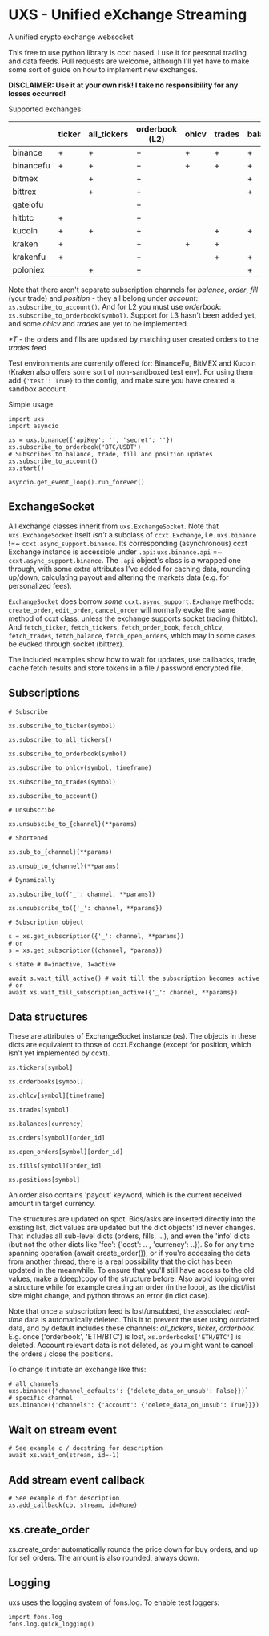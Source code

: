 # UXS - Unified eXchange Streaming
A unified crypto exchange websocket

This free to use python library is ccxt based. I use it for personal trading and data feeds. Pull requests are welcome, although I'll yet have to make some sort of guide on how to implement new exchanges.

**DISCLAIMER: Use it at your own risk! I take no responsibility for any losses occurred!**

Supported exchanges:

|         	| ticker | all_tickers | orderbook (L2) | ohlcv | trades | balance | order | fill | position |
| ---------	|----|----|----|----|----|----|----|----|----|
| binance 	| + | + | +| + | + | + | + | | |
| binancefu | + | + | + | + | + | + | + | | + |
| bitmex 	| | + | + | | | + | + | + | + |
| bittrex 	| | + | + | | | + | + | | |
| gateiofu 	| | | + | | | | | | |
| hitbtc 	| + | | + | | | | + | + | |
| kucoin 	| + | + | + | | + | + | *\*T* | *\*T* | |
| kraken 	| + | | + | + | + | | + | + | |
| krakenfu 	| + | | + | | + | + | + | + | + |
| poloniex 	| | + | + | | | + | + | + | |

Note that there aren't separate subscription channels for *balance*, *order*, *fill* (your trade) and *position* - they all belong under *account*: `xs.subscribe_to_account()`. And for L2 you must use *orderbook*: `xs.subscribe_to_orderbook(symbol)`. Support for L3 hasn't been added yet, and some *ohlcv* and *trades* are yet to be implemented.

*\*T* - the orders and fills are updated by matching user created orders to the *trades* feed

Test environments are currently offered for: BinanceFu, BitMEX and Kucoin (Kraken also offers some sort of non-sandboxed test env). For using them add `{'test': True}` to the config, and make sure you have created a sandbox account.

Simple usage:

```
import uxs
import asyncio

xs = uxs.binance({'apiKey': '', 'secret': ''})
xs.subscribe_to_orderbook('BTC/USDT')
# Subscribes to balance, trade, fill and position updates
xs.subscribe_to_account()
xs.start()

asyncio.get_event_loop().run_forever()
```

## ExchangeSocket

All exchange classes inherit from `uxs.ExchangeSocket`. Note that `uxs.ExchangeSocket` itself *isn't* a subclass of `ccxt.Exchange`, i.e. `uxs.binance` **!**=~ `ccxt.async_support.binance`. Its corresponding (asynchronous) ccxt Exchange instance is accessible under `.api`: `uxs.binance.api` =~ `ccxt.async_support.binance`. The `.api` object's class is a wrapped one through, with some extra attributes I've added for caching data, rounding up/down, calculating payout and altering the markets data (e.g. for personalized fees).

`ExchangeSocket` does borrow *some* `ccxt.async_support.Exchange` methods: `create_order`, `edit_order`, `cancel_order` will normally evoke the same method of ccxt class, unless the exchange supports socket trading (hitbtc). And `fetch_ticker`, `fetch_tickers`, `fetch_order_book`, `fetch_ohlcv`, `fetch_trades`, `fetch_balance`, `fetch_open_orders`, which may in some cases be evoked through socket (bittrex).

The included examples show how to wait for updates, use callbacks, trade, cache fetch results and store tokens in a file / password encrypted file.

## Subscriptions

```
# Subscribe

xs.subscribe_to_ticker(symbol)

xs.subscribe_to_all_tickers()

xs.subscribe_to_orderbook(symbol)

xs.subscribe_to_ohlcv(symbol, timeframe)

xs.subscribe_to_trades(symbol)

xs.subscribe_to_account()

# Unsubscribe

xs.unsubscibe_to_{channel}(**params)

# Shortened

xs.sub_to_{channel}(**params)

xs.unsub_to_{channel}(**params)

# Dynamically

xs.subscribe_to({'_': channel, **params})

xs.unsubscribe_to({'_': channel, **params})

# Subscription object

s = xs.get_subscription({'_': channel, **params})
# or
s = xs.get_subscription((channel, *params))

s.state # 0=inactive, 1=active

await s.wait_till_active() # wait till the subscription becomes active
# or
await xs.wait_till_subscription_active({'_': channel, **params})
```

## Data structures

These are attributes of ExchangeSocket instance (xs). The objects in these dicts are equivalent to those of ccxt.Exchange (except for position, which isn't yet implemented by ccxt).

```
xs.tickers[symbol]

xs.orderbooks[symbol]

xs.ohlcv[symbol][timeframe]

xs.trades[symbol]

xs.balances[currency]

xs.orders[symbol][order_id]

xs.open_orders[symbol][order_id]

xs.fills[symbol][order_id]

xs.positions[symbol]
```

An order also contains 'payout' keyword, which is the current received amount in target currency.

The structures are updated on spot. Bids/asks are inserted directly into the existing list, dict values are updated but the dict objects' id never changes. That includes all sub-level dicts (orders, fills, ...), and even the 'info' dicts (but not the other dicts like 'fee': {'cost': .. , 'currency': ..}). So for any time spanning operation (await create_order()), or if you're accessing the data from another thread, there is a real possibility that the dict has been updated in the meanwhile. To ensure that you'll still have access to the old values, make a (deep)copy of the structure before. Also avoid looping over a structure while for example creating an order (in the loop), as the dict/list size might change, and python throws an error (in dict case).

Note that once a subscription feed is lost/unsubbed, the associated *real-time* data is automatically deleted. This it to prevent the user using outdated data, and by default includes these channels: *all_tickers*, *ticker*, *orderbook*. E.g. once ('orderbook', 'ETH/BTC') is lost, `xs.orderbooks['ETH/BTC']` is deleted. Account relevant data is not deleted, as you might want to cancel the orders / close the positions.

To change it initiate an exchange like this:
```
# all channels
uxs.binance({'channel_defaults': {'delete_data_on_unsub': False}})`
# specific channel
uxs.binance({'channels': {'account': {'delete_data_on_unsub': True}}})
```

## Wait on stream event

```
# See example c / docstring for description
await xs.wait_on(stream, id=-1)
```

## Add stream event callback

```
# See example d for description
xs.add_callback(cb, stream, id=None)
```

## xs.create_order

xs.create_order automatically rounds the price down for buy orders, and up for sell orders. The amount is also rounded, always down.

## Logging

uxs uses the logging system of fons.log. To enable test loggers:
```
import fons.log
fons.log.quick_logging()
``` 
